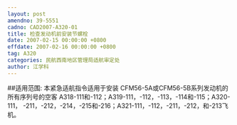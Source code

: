 ```yaml
---
layout: post
amendno: 39-5551
cadno: CAD2007-A320-01
title: 检查发动机前安装节螺栓
date: 2007-02-15 00:00:00 +0800
effdate: 2007-02-16 00:00:00 +0800
tag: A320
categories: 民航西南地区管理局适航审定处
author: 江学科
---
```


##适用范围:
本紧急适航指令适用于安装 CFM56-5A或CFM56-5B系列发动机的所有序列号的空客 A318-111和-112；A319-111，-112，-113，-114和-115；A320-111， -211，-212，-214，-215和-216；A321-111，-112，-211，-212，和-213飞机。

